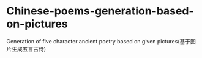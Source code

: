 # Chinese-poems-generation-based-on-pictures
Generation of five character ancient poetry based on given pictures(基于图片生成五言古诗)
